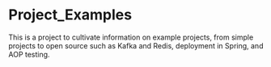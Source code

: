 # Project_Examples
This is a project to cultivate information on example projects, from simple projects to open source such as Kafka and Redis, deployment in Spring, and AOP testing.
